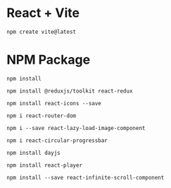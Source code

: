 # React + Vite

    npm create vite@latest

# NPM Package

    npm install

    npm install @reduxjs/toolkit react-redux

    npm install react-icons --save

    npm i react-router-dom

    npm i --save react-lazy-load-image-component

    npm i react-circular-progressbar

    npm install dayjs

    npm install react-player

    npm install --save react-infinite-scroll-component
